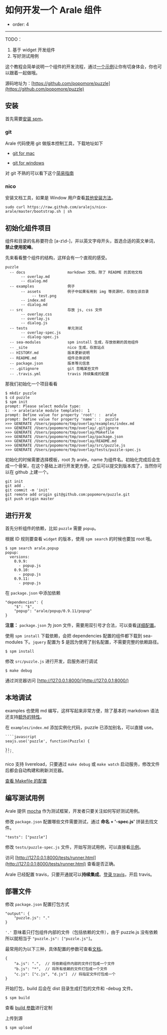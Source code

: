 # 如何开发一个 Arale 组件

- order: 4

---

TODO：

1. 基于 widget 开发组件
2. 写好测试用例

这个教程会简单说明一个组件的开发流程，通过[一个示例](http://popomore.github.com/puzzle/examples/)让你有切身体会，你也可以跟着一起做哦。

源码地址为：[https://github.com/popomore/puzzle](https://github.com/popomore/puzzle)

## 安装

首先需要[安装 spm](https://github.com/spmjs/spm/wiki/%E5%AE%89%E8%A3%85)。

### git

Arale 代码使用 git 做版本控制工具，下载地址如下

 -  [git for mac](http://code.google.com/p/git-osx-installer/)

 -  [git for windows ](http://code.google.com/p/msysgit/)

对 git 不熟的可以看下这个[简易指南](http://rogerdudler.github.com/git-guide/index.zh.html)

### nico

安装文档工具，如果是 Window 用户查看[其他安装方法](https://github.com/aralejs/nico-arale#3-%E5%AE%89%E8%A3%85-arale-theme)。

```
sudo curl https://raw.github.com/aralejs/nico-arale/master/bootstrap.sh | sh
```
    
## 初始化组件项目

组件和目录的名称要符合 [a-z\d-]，并以英文字母开头，首选合适的英文单词，**禁止使用驼峰**。

先来看看整个组件的结构，这样会有一个直观的感受。

```
puzzle
  -- docs                   markdown 文档，除了 README 的其他文档
       -- overlay.md
       -- dialog.md
  -- examples               例子
       -- assets            例子中如果有用到 img 等资源时，存放在该目录
            -- test.png
       -- index.md
       -- dialog.md
  -- src                    存放 js, css 文件
       -- overlay.css
       -- overlay.js
       -- dialog.js
  -- tests                  单元测试
       -- overlay-spec.js
       -- dialog-spec.js
  -- sea-modules            spm install 生成，存放依赖的其他组件
  -- _site                  nico 生成，存放站点
  -- HISTORY.md             版本更新说明
  -- README.md              组件总体说明
  -- package.json           版本等元信息
  -- .gitignore             git 忽略某些文件
  -- .travis.yml            travis 持续集成的配置
```

那我们初始化一个项目看看

```
$ mkdir puzzle
$ cd puzzle
$ spm init
prompt: Please select module type:
1: -> arale(arale module template):  1
prompt: Define value for property 'root': :  arale
prompt: Define value for property 'name': :  puzzle
>>> GENERATE /Users/popomore/tmp/overlay/examples/index.md
>>> GENERATE /Users/popomore/tmp/overlay/.gitignore
>>> GENERATE /Users/popomore/tmp/overlay/Makefile
>>> GENERATE /Users/popomore/tmp/overlay/package.json
>>> GENERATE /Users/popomore/tmp/overlay/README.md
>>> GENERATE /Users/popomore/tmp/overlay/src/puzzle.js
>>> GENERATE /Users/popomore/tmp/overlay/tests/puzzle-spec.js
```

初始化的时候需要选择模板，root 为 arale，name 为组件名。初始化完成后会生成一个骨架，在这个基础上进行开发更方便，之后可以提交到版本库了，当然你可以在 github 上建一个。
 
```
git init
git add .
git commit -m 'init'
git remote add origin git@github.com:popomore/puzzle.git
git push origin master
```

## 进行开发

首先分析组件的依赖，比如 `puzzle` 需要 `popup`。

根据 ID 规则要查看 `widget` 的版本，使用 `spm search` 的时候也要加 root 哦。

```
$ spm search arale.popup
popup:
  versions:
    0.9.9:
      - popup.js
    0.9.10:
      - popup.js
    0.9.11:
      - popup.js
```

在 `package.json` 中添加依赖

```
"dependencies": {
    "$": "$",
    "popup": "arale/popup/0.9.11/popup"
}
```

**注意：** `package.json` 为 json 文件，需要用双引号才合法，可以查看[详细配置](https://github.com/spmjs/spm/wiki/package.json)。

使用 `spm install` 下载依赖，会把 dependencies 配置的组件都下载到 sea-modules 下。`jquery` 配置为 $ 是因为使用了别名配置，不需要完整的依赖路径。

```
$ spm install
```

修改 `src/puzzle.js` 进行开发，启服务进行调试

```
$ make debug
```

通过浏览器访问 [http://127.0.0.1:8000/](http://127.0.0.1:8000/)

## 本地调试

examples 也使用 md 编写，这样写起来非常方便，除了基本的 markdown 语法还支持[额外的特性](https://github.com/aralejs/nico-arale#%E6%96%87%E6%A1%A3%E7%BC%96%E8%BE%91)。

在 `examples/index.md` 添加实例化代码，puzzle 已添加别名，可以直接 use。

    ````javascript
    seajs.use('puzzle', function(Puzzle) {
        
    });
    ````

nico 支持 livereload，只要通过 `make debug` 或 `make watch` 启动服务，修改文件后都会自动构建和刷新浏览器。

[查看 Makefile 的配置](https://github.com/aralejs/nico-arale#%E4%BD%BF%E7%94%A8%E8%AF%B4%E6%98%8E)

## 编写测试用例

Arale 提供 [mocha](https://github.com/visionmedia/mocha) 作为测试框架，开发者只要关注如何写好测试用例。

修改 `package.json` 配置哪些文件需要测试，通过 **命名 + '-spec.js'** 拼装去找文件。

```
"tests": ["puzzle"]
```

修改 `tests/puzzle-spec.js` 文件，开始写测试用例，可以直接看[示例](https://github.com/popomore/puzzle/blob/master/tests/puzzle-spec.js)。

访问 [http://127.0.0.1:8000/tests/runner.html](http://127.0.0.1:8000/tests/runner.html) 查看是否正确。

Arale 已经配置 travis，只要开通就可以**持续集成**。[登录 travis](https://travis-ci.org/profile)，开启 travis。

## 部署文件

修改 `package.json` 配置打包方式

```
"output": {
    "puzzle.js": "."
}
```

`'.'` 意味着只打包组件内部的文件（包括依赖的文件），由于 puzzle.js 没有依赖所以就相当于 `"puzzle.js": ["puzzle.js"]`。

最常用的为以下三种，具体配置的参数可查看[文档](https://github.com/spmjs/spm/wiki/package.json-:-output)。

```
{
    "a.js": ".",  // 将依赖组件内部的文件打包成一个文件
    "b.js": "*",  // 将所有依赖的文件打包成一个文件
    "c.js": ["c.js", "d.js"]  // 将指定文件打包成一个
}
```

开始打包，build 后会在 dist 目录生成打包的文件和 -debug 文件。

```
$ spm build
```

查看 [build 参数](https://github.com/spmjs/spm/wiki/%E5%91%BD%E4%BB%A4%E8%A1%8C%E5%8F%82%E6%95%B0)进行定制

上传到源

```
$ spm upload
```




